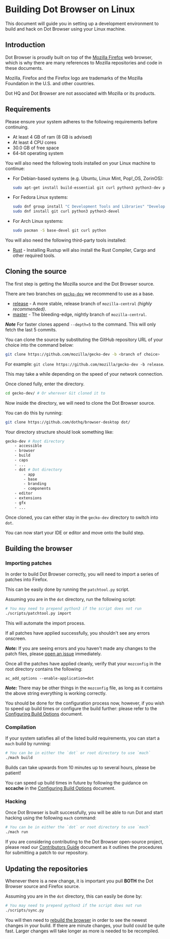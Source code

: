# Building Dot Browser on Linux

This document will guide you in setting up a development environment to build and hack on Dot Browser using your Linux machine.

## Introduction

Dot Browser is proudly built on top of the [Mozilla Firefox](https://www.mozilla.org/firefox) web browser, which is why there are many references to Mozilla repositories and code in these documents.

Mozilla, Firefox and the Firefox logo are trademarks of the Mozilla Foundation in the U.S. and other countries.

Dot HQ and Dot Browser are not associated with Mozilla or its products.

## Requirements

Please ensure your system adheres to the following requirements before continuing.

-   At least 4 GB of ram (8 GB is advised)
-   At least 4 CPU cores
-   30.0 GB of free space
-   64-bit operating system

You will also need the following tools installed on your Linux machine to continue:

* For Debian-based systems (e.g. Ubuntu, Linux Mint, Pop!_OS, ZorinOS): 
    ```sh
    sudo apt-get install build-essential git curl python3 python3-dev python3-pip
    ```

* For Fedora Linux systems: 
    ```sh
    sudo dnf group install "C Development Tools and Libraries" "Development Tools"
    sudo dnf install git curl python3 python3-devel
    ```
* For Arch Linux systems: 
    ```sh
    sudo pacman -S base-devel git curl python
    ```

You will also need the following third-party tools installed:

* [Rust](https://rustup.rs) - Installing Rustup will also install the Rust Compiler, Cargo and other required tools.

## Cloning the source

The first step is getting the Mozilla source and the Dot Browser source.

There are two branches on [`gecko-dev`](https://github.com/mozilla/gecko-dev) we recommend to use as a base.

-   [release](https://github.com/mozilla/gecko-dev/tree/release) - A more stable, release branch of `mozilla-central` *(highly recommended)*.
-   [master](https://github.com/mozilla/gecko-dev/tree/master) - The bleeding-edge, nightly branch of `mozilla-central`.

**_Note_** For faster clones append `--depth=5` to the command. This will only fetch the last 5 commits.

You can clone the source by substituting the GitHub repository URL of your choice into the command below:

```sh
git clone https://github.com/mozilla/gecko-dev -b <branch of choice>
```

For example: `git clone https://github.com/mozilla/gecko-dev -b release`.

This may take a while depending on the speed of your network connection.

Once cloned fully, enter the directory.

```sh
cd gecko-dev/ # Or wherever Git cloned it to
```

Now inside the directory, we will need to clone the Dot Browser source.

You can do this by running:

```sh
git clone https://github.com/dothq/browser-desktop dot/
```

Your directory structure should look something like:

```sh
gecko-dev # Root directory
    - accessible
    - browser
    - build
    - caps
    - ...
    - dot # Dot directory
        - app
        - base
        - branding
        - components
    - editor
    - extensions
    - gfx
    - ...
```

Once cloned, you can either stay in the `gecko-dev` directory to switch into `dot`.

You can now start your IDE or editor and move onto the build step.

## Building the browser

### Importing patches

In order to build Dot Browser correctly, you will need to import a series of patches into Firefox.

This can be easily done by running the `patchtool.py` script.

Assuming you are in the `dot` directory, run the following script:

```sh
# You may need to prepend python3 if the script does not run
./scripts/patchtool.py import
```

This will automate the import process.

If all patches have applied successfully, you shouldn't see any errors onscreen. 

***Note:*** If you are seeing errors and you haven't made any changes to the patch files, please [open an issue](https://github.com/dothq/browser-desktop/issues/news) immediately.

Once all the patches have applied cleanly, verify that your `mozconfig` in the root directory contains the following:

```
ac_add_options --enable-application=dot
```

***Note:*** There may be other things in the `mozconfig` file, as long as it contains the above string everything is working correctly.

You should be done for the configuration process now, however, if you wish to speed up build times or configure the build further: please refer to the [Configuring Build Options](../configuring_build_options.md) document.

### Compilation

If your system satisfies all of the listed build requirements, you can start a `mach` build by running:

```sh
# You can be in either the `dot` or root directory to use `mach`
./mach build
```

Builds can take upwards from 10 minutes up to several hours, please be patient!

You can speed up build times in future by following the guidance on **sccache** in the [Configuring Build Options](../configuring_build_options.md) document.

### Hacking

Once Dot Browser is built successfully, you will be able to run Dot and start hacking using the following `mach` command:

```sh
# You can be in either the `dot` or root directory to use `mach`
./mach run
```

If you are considering contributing to the Dot Browser open-source project, please read our [Contributors Guide](contributors_guide.md) document as it outlines the procedures for submitting a patch to our repository.

## Updating the repositories

Whenever there is a new change, it is important you pull **BOTH** the Dot Browser source and Firefox source.

Assuming you are in the `dot` directory, this can easily be done by:

```sh
# You may need to prepend python3 if the script does not run
./scripts/sync.py
```

You will then need to [rebuild the browser](#compilation) in order to see the newest changes in your build. If there are minute changes, your build could be quite fast. Larger changes will take longer as more is needed to be recompiled.